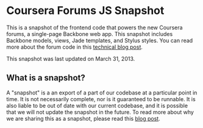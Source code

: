 Coursera Forums JS Snapshot
=========

This is a snapshot of the frontend code that powers the new Coursera forums, a single-page Backbone web app. 
This snapshot includes Backbone models, views, Jade templates, and Stylus styles. 
You can read more about the forum code in this [technical blog post](http://blog.pamelafox.org/2013/03/rewriting-our-forums-with-backbone.html).

This snapshot was last updated on March 31, 2013.

What is a snapshot?
-----------
A "snapshot" is a an export of a part of our codebase at a particular point in time. It is not necessarily complete, nor is it guaranteed to be runnable. 
It is also liable to be out of date with our current codebase, and it is possible that we will not update the snapshot in the future.
To read more about why we are sharing this as a snapshot, please read this [blog post](http://blog.pamelafox.org/2013/03/source-snapshots.html).
